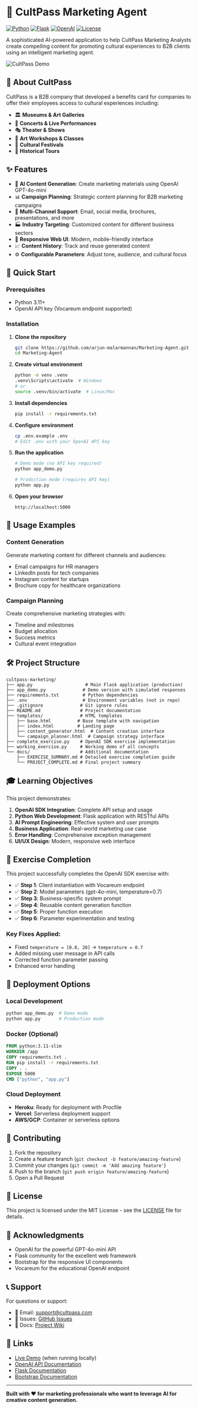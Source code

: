# 🎨 CultPass Marketing Agent

[![Python](https://img.shields.io/badge/Python-3.11+-blue.svg)](https://python.org)
[![Flask](https://img.shields.io/badge/Flask-2.3+-green.svg)](https://flask.palletsprojects.com)
[![OpenAI](https://img.shields.io/badge/OpenAI-GPT--4o--mini-orange.svg)](https://openai.com)
[![License](https://img.shields.io/badge/License-MIT-yellow.svg)](LICENSE)

A sophisticated AI-powered application to help CultPass Marketing Analysts create compelling content for promoting cultural experiences to B2B clients using an intelligent marketing agent.

![CultPass Demo](https://img.shields.io/badge/Demo-Live-brightgreen.svg)

## 🏢 About CultPass

CultPass is a B2B company that developed a benefits card for companies to offer their employees access to cultural experiences including:

- 🏛️ **Museums & Art Galleries**
- 🎵 **Concerts & Live Performances** 
- 🎭 **Theater & Shows**
- 🎨 **Art Workshops & Classes**
- 🎪 **Cultural Festivals**
- 🏰 **Historical Tours**

## ✨ Features

- 🤖 **AI Content Generation**: Create marketing materials using OpenAI GPT-4o-mini
- 📊 **Campaign Planning**: Strategic content planning for B2B marketing campaigns
- 🎯 **Multi-Channel Support**: Email, social media, brochures, presentations, and more
- 🏭 **Industry Targeting**: Customized content for different business sectors
- 📱 **Responsive Web UI**: Modern, mobile-friendly interface
- 📈 **Content History**: Track and reuse generated content
- ⚙️ **Configurable Parameters**: Adjust tone, audience, and cultural focus

## 🚀 Quick Start

### Prerequisites
- Python 3.11+
- OpenAI API key (Vocareum endpoint supported)

### Installation

1. **Clone the repository**
   ```bash
   git clone https://github.com/arjun-malarmannan/Marketing-Agent.git
   cd Marketing-Agent
   ```

2. **Create virtual environment**
   ```bash
   python -m venv .venv
   .venv\Scripts\activate  # Windows
   # or
   source .venv/bin/activate  # Linux/Mac
   ```

3. **Install dependencies**
   ```bash
   pip install -r requirements.txt
   ```

4. **Configure environment**
   ```bash
   cp .env.example .env
   # Edit .env with your OpenAI API key
   ```

5. **Run the application**
   ```bash
   # Demo mode (no API key required)
   python app_demo.py
   
   # Production mode (requires API key)
   python app.py
   ```

6. **Open your browser**
   ```
   http://localhost:5000
   ```

## 🎯 Usage Examples

### Content Generation
Generate marketing content for different channels and audiences:
- Email campaigns for HR managers
- LinkedIn posts for tech companies
- Instagram content for startups
- Brochure copy for healthcare organizations

### Campaign Planning
Create comprehensive marketing strategies with:
- Timeline and milestones
- Budget allocation
- Success metrics
- Cultural event integration

## 🛠️ Project Structure

```
cultpass-marketing/
├── app.py                    # Main Flask application (production)
├── app_demo.py              # Demo version with simulated responses
├── requirements.txt         # Python dependencies
├── .env                     # Environment variables (not in repo)
├── .gitignore              # Git ignore rules
├── README.md               # Project documentation
├── templates/              # HTML templates
│   ├── base.html          # Base template with navigation
│   ├── index.html         # Landing page
│   ├── content_generator.html  # Content creation interface
│   └── campaign_planner.html  # Campaign strategy interface
├── complete_exercise.py    # OpenAI SDK exercise implementation
├── working_exercise.py     # Working demo of all concepts
└── docs/                   # Additional documentation
    ├── EXERCISE_SUMMARY.md # Detailed exercise completion guide
    └── PROJECT_COMPLETE.md # Final project summary
```

## 🎓 Learning Objectives

This project demonstrates:

1. **OpenAI SDK Integration**: Complete API setup and usage
2. **Python Web Development**: Flask application with RESTful APIs
3. **AI Prompt Engineering**: Effective system and user prompts
4. **Business Application**: Real-world marketing use case
5. **Error Handling**: Comprehensive exception management
6. **UI/UX Design**: Modern, responsive web interface

## 🧪 Exercise Completion

This project successfully completes the OpenAI SDK exercise with:

- ✅ **Step 1**: Client instantiation with Vocareum endpoint
- ✅ **Step 2**: Model parameters (gpt-4o-mini, temperature=0.7)
- ✅ **Step 3**: Business-specific system prompt
- ✅ **Step 4**: Reusable content generation function
- ✅ **Step 5**: Proper function execution
- ✅ **Step 6**: Parameter experimentation and testing

### Key Fixes Applied:
- Fixed `temperature = [0.0, 20]` → `temperature = 0.7`
- Added missing user message in API calls
- Corrected function parameter passing
- Enhanced error handling

## 🚀 Deployment Options

### Local Development
```bash
python app_demo.py  # Demo mode
python app.py       # Production mode
```

### Docker (Optional)
```dockerfile
FROM python:3.11-slim
WORKDIR /app
COPY requirements.txt .
RUN pip install -r requirements.txt
COPY . .
EXPOSE 5000
CMD ["python", "app.py"]
```

### Cloud Deployment
- **Heroku**: Ready for deployment with Procfile
- **Vercel**: Serverless deployment support
- **AWS/GCP**: Container or serverless options

## 🤝 Contributing

1. Fork the repository
2. Create a feature branch (`git checkout -b feature/amazing-feature`)
3. Commit your changes (`git commit -m 'Add amazing feature'`)
4. Push to the branch (`git push origin feature/amazing-feature`)
5. Open a Pull Request

## 📝 License

This project is licensed under the MIT License - see the [LICENSE](LICENSE) file for details.

## 🙏 Acknowledgments

- OpenAI for the powerful GPT-4o-mini API
- Flask community for the excellent web framework
- Bootstrap for the responsive UI components
- Vocareum for the educational OpenAI endpoint

## 📞 Support

For questions or support:
- 📧 Email: support@cultpass.com
- 💬 Issues: [GitHub Issues](https://github.com/arjun-malarmannan/Marketing-Agent/issues)
- 📖 Docs: [Project Wiki](https://github.com/arjun-malarmannan/Marketing-Agent/wiki)

## 🔗 Links

- [Live Demo](http://localhost:5000) (when running locally)
- [OpenAI API Documentation](https://platform.openai.com/docs)
- [Flask Documentation](https://flask.palletsprojects.com)
- [Bootstrap Documentation](https://getbootstrap.com)

---

**Built with ❤️ for marketing professionals who want to leverage AI for creative content generation.**
